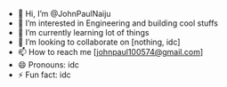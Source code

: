 - 👋 Hi, I’m @JohnPaulNaiju
- 👀 I’m interested in Engineering and building cool stuffs
- 🌱 I’m currently learning lot of things
- 💞️ I’m looking to collaborate on [nothing, idc]
- 📫 How to reach me [johnpaul100574@gmail.com]
- 😄 Pronouns: idc
- ⚡ Fun fact: idc

<!---
JohnPaulNaiju/JohnPaulNaiju is a ✨ special ✨ repository because its `README.md` (this file) appears on your GitHub profile.
You can click the Preview link to take a look at your changes.
--->
